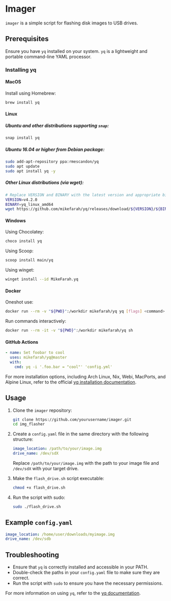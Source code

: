 # Imager

`imager` is a simple script for flashing disk images to USB drives.

## Prerequisites

Ensure you have `yq` installed on your system. `yq` is a lightweight and portable command-line YAML processor.

### Installing yq

#### MacOS
Install using Homebrew:
```bash
brew install yq
```

#### Linux
##### Ubuntu and other distributions supporting `snap`:
```bash
snap install yq
```

##### Ubuntu 16.04 or higher from Debian package:
```bash
sudo add-apt-repository ppa:rmescandon/yq
sudo apt update
sudo apt install yq -y
```

##### Other Linux distributions (via wget):
```bash
# Replace VERSION and BINARY with the latest version and appropriate binary for your system
VERSION=v4.2.0
BINARY=yq_linux_amd64
wget https://github.com/mikefarah/yq/releases/download/${VERSION}/${BINARY}.tar.gz -O - | tar xz && mv ${BINARY} /usr/bin/yq
```

#### Windows
Using Chocolatey:
```bash
choco install yq
```

Using Scoop:
```bash
scoop install main/yq
```

Using winget:
```bash
winget install --id MikeFarah.yq
```

#### Docker
Oneshot use:
```bash
docker run --rm -v "${PWD}":/workdir mikefarah/yq yq [flags] <command> FILE...
```

Run commands interactively:
```bash
docker run --rm -it -v "${PWD}":/workdir mikefarah/yq sh
```

#### GitHub Actions
```yaml
- name: Set foobar to cool
  uses: mikefarah/yq@master
  with:
    cmd: yq -i '.foo.bar = "cool"' 'config.yml'
```

For more installation options, including Arch Linux, Nix, Webi, MacPorts, and Alpine Linux, refer to the official [yq installation documentation](https://github.com/mikefarah/yq#install).

## Usage

1. Clone the `imager` repository:
    ```bash
    git clone https://github.com/yourusername/imager.git
    cd img_flasher
    ```

2. Create a `config.yaml` file in the same directory with the following structure:
    ```yaml
    image_location: /path/to/your/image.img
    drive_name: /dev/sdX
    ```

    Replace `/path/to/your/image.img` with the path to your image file and `/dev/sdX` with your target drive.

3. Make the `flash_drive.sh` script executable:
    ```bash
    chmod +x flash_drive.sh
    ```

4. Run the script with sudo:
    ```bash
    sudo ./flash_drive.sh
    ```

## Example `config.yaml`
```yaml
image_location: /home/user/downloads/myimage.img
drive_name: /dev/sdb
```

## Troubleshooting

- Ensure that `yq` is correctly installed and accessible in your PATH.
- Double-check the paths in your `config.yaml` file to make sure they are correct.
- Run the script with `sudo` to ensure you have the necessary permissions.

For more information on using `yq`, refer to the [yq documentation](https://mikefarah.gitbook.io/yq/).
```
